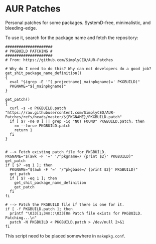 AUR Patches
===========

Personal patches for some packages.
SystemD-free, minimalistic, and bleeding-edge.

To use it, search for the package name and fetch the repository:

```shell
#####################
# PKGBUILD PATCHING #
#####################
# From: https://github.com/SimplyCEO/AUR-Patches

# Why do I need to do this? Why can not developers do a good job?
get_shit_package_name_definition()
{
  eval "$(grep -E '^(_projectname|_mainpkgname)=' PKGBUILD)"
  PKGNAME="${_mainpkgname}"
}

get_patch()
{
  curl -s -o PKGBUILD.patch "https://raw.githubusercontent.com/SimplyCEO/AUR-Patches/refs/heads/master/${PKGNAME}/PKGBUILD.patch"
  if [ $? -ne 0 ] || grep -iq "NOT FOUND" PKGBUILD.patch; then
    rm --force PKGBUILD.patch
    return 1
  fi
}


# --> Fetch existing patch file for PKGBUILD.
PKGNAME="$(awk -F '=' '/^pkgname=/ {print $2}' PKGBUILD)"
get_patch
if [ $? -eq 1 ]; then
  PKGNAME="$(awk -F '=' '/^pkgbase=/ {print $2}' PKGBUILD)"
  get_patch
  if [ $? -eq 1 ]; then
    get_shit_package_name_definition
    get_patch
  fi
fi

# --> Patch the PKGBUILD file if there is one for it.
if [ -f PKGBUILD.patch ]; then
  printf "\033[1;34m::\033[0m Patch file exists for PKGBUILD. Patching...\n"
  patch -N PKGBUILD < PKGBUILD.patch > /dev/null 2>&1
fi
```

This script need to be placed somewhere in `makepkg.conf`.

